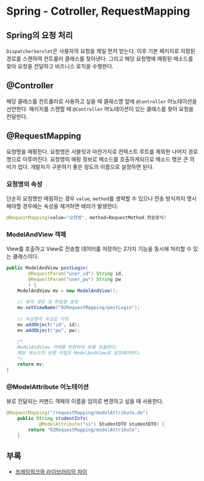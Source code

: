 # Spring - Cotroller, RequestMapping
## Spring의 요청 처리
```DispatcherServlet```은 사용자의 요청을 제일 먼저 받는다. 이후 기본 패키지로 지정된 경로를 스캔하여 컨트롤러 클래스를 찾아낸다. 그리고 해당 요청명에 매핑된 메소드를 찾아 요청을 전달하고 비즈니스 로직을 수행한다.

## @Controller
해당 클래스를 컨트롤러로 사용하고 싶을 때 클래스명 앞에 ```@Controller``` 어노테이션을 선언한다. 패키지를 스캔할 때 ```@Controller``` 어노테이션이 있는 클래스를 찾아 요청을 전달한다.

## @RequestMapping
요청명을 매핑한다. 요청명은 서블릿과 마찬가지로 컨텍스트 루트를 제외한 나머지 경로명으로 이루어진다. 요청명의 매핑 정보로 메소드를 호출하게되므로 메소드 명은 큰 의미가 업다. 개발자가 구분하기 좋은 정도의 이름으로 설정하면 된다.

### 요청명의 속성
단순히 요청명만 매핑하는 경우 ```value```, ```method```를 생략할 수 있으나 전송 방식까지 명시해야할 경우에는 속성을 제거하면 에러가 발생한다.
```java
@RequestMapping(value="요청명", method=RequestMethod.전송방식)
```

### ModelAndView 객체
View를 호출하고 View로 전송할 데이터를 저장하는 2가지 기능을 동시에 처리할 수 있는 클래스이다.
```java
public ModelAndView postLogin(
        @RequestParam("user_id") String id,
        @RequestParam("user_pw") String pw
        ) {
    ModelAndView mv = new ModelAndView();
    
    // 뷰의 경로 및 파일명 설정
    mv.setViewName("02RequestMapping/postLogin");
    
    // 속성명과 속성값 지정
    mv.addObject("id", id);
    mv.addObject("pw", pw);
    
    /*
    ModelAndView 객체를 반환하여 뷰를 호출한다.
    해당 메소드의 반환 타입도 ModelAndView로 설정해야한다.
    */
    return mv;
}
```

### @ModelAttribute 어노테이션
뷰로 전달되는 커맨드 객체의 이름을 임의로 변경하고 싶을 때 사용한다.
```java
@RequestMapping("/requestMapping/modelAttribute.do")
	public String studentInfo(
			@ModelAttribute("si") StudentDTO studentDTO) {
		return "02RequestMapping/modelAttribute";
	}
```

## 부록
- [프레임워크와 라이브러리의 차이](https://juyeop.tistory.com/23)